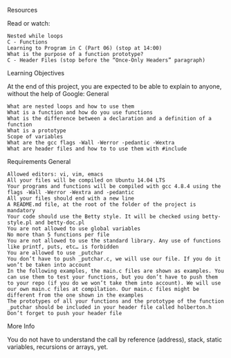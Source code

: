 
Resources

Read or watch:

    Nested while loops
    C - Functions
    Learning to Program in C (Part 06) (stop at 14:00)
    What is the purpose of a function prototype?
    C - Header Files (stop before the “Once-Only Headers” paragraph)

Learning Objectives

At the end of this project, you are expected to be able to explain to anyone, without the help of Google:
General

    What are nested loops and how to use them
    What is a function and how do you use functions
    What is the difference between a declaration and a definition of a function
    What is a prototype
    Scope of variables
    What are the gcc flags -Wall -Werror -pedantic -Wextra
    What are header files and how to to use them with #include

Requirements
General

    Allowed editors: vi, vim, emacs
    All your files will be compiled on Ubuntu 14.04 LTS
    Your programs and functions will be compiled with gcc 4.8.4 using the flags -Wall -Werror -Wextra and -pedantic
    All your files should end with a new line
    A README.md file, at the root of the folder of the project is mandatory
    Your code should use the Betty style. It will be checked using betty-style.pl and betty-doc.pl
    You are not allowed to use global variables
    No more than 5 functions per file
    You are not allowed to use the standard library. Any use of functions like printf, puts, etc… is forbidden
    You are allowed to use _putchar
    You don’t have to push _putchar.c, we will use our file. If you do it won’t be taken into account
    In the following examples, the main.c files are shown as examples. You can use them to test your functions, but you don’t have to push them to your repo (if you do we won’t take them into account). We will use our own main.c files at compilation. Our main.c files might be different from the one shown in the examples
    The prototypes of all your functions and the prototype of the function _putchar should be included in your header file called holberton.h
    Don’t forget to push your header file

More Info

You do not have to understand the call by reference (address), stack, static variables, recursions or arrays, yet.
